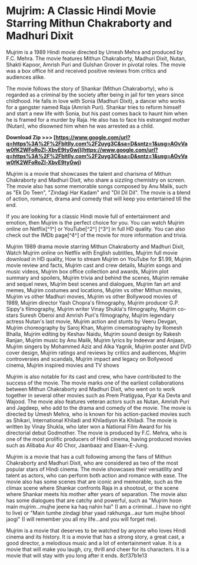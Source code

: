 
 
# Mujrim: A Classic Hindi Movie Starring Mithun Chakraborty and Madhuri Dixit
 
Mujrim is a 1989 Hindi movie directed by Umesh Mehra and produced by F.C. Mehra. The movie features Mithun Chakraborty, Madhuri Dixit, Nutan, Shakti Kapoor, Amrish Puri and Gulshan Grover in pivotal roles. The movie was a box office hit and received positive reviews from critics and audiences alike.
 
The movie follows the story of Shankar (Mithun Chakraborty), who is regarded as a criminal by the society after being in jail for ten years since childhood. He falls in love with Sonia (Madhuri Dixit), a dancer who works for a gangster named Raja (Amrish Puri). Shankar tries to reform himself and start a new life with Sonia, but his past comes back to haunt him when he is framed for a murder by Raja. He also has to face his estranged mother (Nutan), who disowned him when he was arrested as a child.
 
**Download Zip >>> [https://www.google.com/url?q=https%3A%2F%2Fbltlly.com%2F2uyg3C&sa=D&sntz=1&usg=AOvVaw0fK2WFoRoZl-XbvE9tyGwj](https://www.google.com/url?q=https%3A%2F%2Fbltlly.com%2F2uyg3C&sa=D&sntz=1&usg=AOvVaw0fK2WFoRoZl-XbvE9tyGwj)**


 
Mujrim is a movie that showcases the talent and charisma of Mithun Chakraborty and Madhuri Dixit, who share a sizzling chemistry on screen. The movie also has some memorable songs composed by Anu Malik, such as "Ek Do Teen", "Zindagi Har Kadam" and "Dil Dil Dil". The movie is a blend of action, romance, drama and comedy that will keep you entertained till the end.
 
If you are looking for a classic Hindi movie full of entertainment and emotion, then Mujrim is the perfect choice for you. You can watch Mujrim online on Netflix[^1^] or YouTube[^2^] [^3^] in full HD quality. You can also check out the IMDb page[^4^] of the movie for more information and trivia.
 
Mujrim 1989 drama movie starring Mithun Chakraborty and Madhuri Dixit,  Watch Mujrim online on Netflix with English subtitles,  Mujrim full movie download in HD quality,  How to stream Mujrim on YouTube for $1.99,  Mujrim movie review and facts,  Mujrim cast and crew details,  Mujrim songs and music videos,  Mujrim box office collection and awards,  Mujrim plot summary and spoilers,  Mujrim trivia and behind the scenes,  Mujrim remake and sequel news,  Mujrim best scenes and dialogues,  Mujrim fan art and memes,  Mujrim costumes and locations,  Mujrim vs other Mithun movies,  Mujrim vs other Madhuri movies,  Mujrim vs other Bollywood movies of 1989,  Mujrim director Yash Chopra's filmography,  Mujrim producer G.P. Sippy's filmography,  Mujrim writer Vinay Shukla's filmography,  Mujrim co-stars Suresh Oberoi and Amrish Puri's filmography,  Mujrim legendary actress Nutan's last movie,  Mujrim action and stunts by Veeru Devgan,  Mujrim choreography by Saroj Khan,  Mujrim cinematography by Romesh Bhalla,  Mujrim editing by Keshav Naidu,  Mujrim sound design by Rakesh Ranjan,  Mujrim music by Anu Malik,  Mujrim lyrics by Indeevar and Anjaan,  Mujrim singers by Mohammed Aziz and Alka Yagnik,  Mujrim poster and DVD cover design,  Mujrim ratings and reviews by critics and audiences,  Mujrim controversies and scandals,  Mujrim impact and legacy on Bollywood cinema,  Mujrim inspired movies and TV shows
  
Mujrim is also notable for its cast and crew, who have contributed to the success of the movie. The movie marks one of the earliest collaborations between Mithun Chakraborty and Madhuri Dixit, who went on to work together in several other movies such as Prem Pratigyaa, Pyar Ka Devta and Wajood. The movie also features veteran actors such as Nutan, Amrish Puri and Jagdeep, who add to the drama and comedy of the movie. The movie is directed by Umesh Mehra, who is known for his action-packed movies such as Shikari, International Khiladi and Khiladiyon Ka Khiladi. The movie is written by Vinay Shukla, who later won a National Film Award for his directorial debut Godmother. The movie is produced by F.C. Mehra, who is one of the most prolific producers of Hindi cinema, having produced movies such as Alibaba Aur 40 Chor, Jaanbaaz and Elaan-E-Jung.
 
Mujrim is a movie that has a cult following among the fans of Mithun Chakraborty and Madhuri Dixit, who are considered as two of the most popular stars of Hindi cinema. The movie showcases their versatility and talent as actors, who can perform both action and romance with ease. The movie also has some scenes that are iconic and memorable, such as the climax scene where Shankar confronts Raja in a shootout, or the scene where Shankar meets his mother after years of separation. The movie also has some dialogues that are catchy and powerful, such as "Mujrim hoon main mujrim...mujhe jeene ka haq nahin hai" (I am a criminal...I have no right to live) or "Main tumhe zindagi bhar yaad rakhunga...aur tum mujhe bhool jaogi" (I will remember you all my life...and you will forget me).
 
Mujrim is a movie that deserves to be watched by anyone who loves Hindi cinema and its history. It is a movie that has a strong story, a great cast, a good director, a melodious music and a lot of entertainment value. It is a movie that will make you laugh, cry, thrill and cheer for its characters. It is a movie that will stay with you long after it ends.
 8cf37b1e13
 
